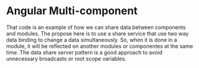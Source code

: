 # Angular Multi-component

That code is an example of how we can share data between components and modules. The propose here is to use a share service that use two way data binding to change a data simultaneously. So, when it is done in a module, it will be reflected on another modules or componentes at the same time. The data share server pattern is a good approach to avoid unnecessary broadcasts or root scope variables.

